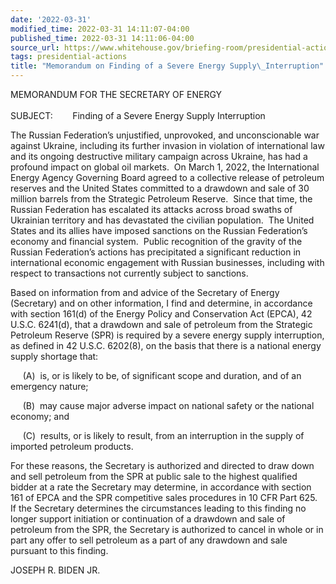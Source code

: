 ```yaml
---
date: '2022-03-31'
modified_time: 2022-03-31 14:11:07-04:00
published_time: 2022-03-31 14:11:06-04:00
source_url: https://www.whitehouse.gov/briefing-room/presidential-actions/2022/03/31/memorandum-on-finding-of-a-severe-energy-supply-interruption/
tags: presidential-actions
title: "Memorandum on Finding of a Severe Energy Supply\_Interruption"
---
```

 
MEMORANDUM FOR THE SECRETARY OF ENERGY  
   
SUBJECT:        Finding of a Severe Energy Supply Interruption

The Russian Federation’s unjustified, unprovoked, and unconscionable war
against Ukraine, including its further invasion in violation of
international law and its ongoing destructive military campaign across
Ukraine, has had a profound impact on global oil markets.  On March 1,
2022, the International Energy Agency Governing Board agreed to a
collective release of petroleum reserves and the United States committed
to a drawdown and sale of 30 million barrels from the Strategic
Petroleum Reserve.  Since that time, the Russian Federation has
escalated its attacks across broad swaths of Ukrainian territory and has
devastated the civilian population.  The United States and its allies
have imposed sanctions on the Russian Federation’s economy and financial
system.  Public recognition of the gravity of the Russian Federation’s
actions has precipitated a significant reduction in international
economic engagement with Russian businesses, including with respect to
transactions not currently subject to sanctions.  
  
Based on information from and advice of the Secretary of Energy
(Secretary) and on other information, I find and determine, in
accordance with section 161(d) of the Energy Policy and Conservation Act
(EPCA), 42 U.S.C. 6241(d), that a drawdown and sale of petroleum from
the Strategic Petroleum Reserve (SPR) is required by a severe energy
supply interruption, as defined in 42 U.S.C. 6202(8), on the basis that
there is a national energy supply shortage that:  
  
     (A)  is, or is likely to be, of significant scope and duration, and
of an emergency nature;  
  
     (B)  may cause major adverse impact on national safety or the
national economy; and  
  
     (C)  results, or is likely to result, from an interruption in the
supply of imported petroleum products.  
  
For these reasons, the Secretary is authorized and directed to draw down
and sell petroleum from the SPR at public sale to the highest qualified
bidder at a rate the Secretary may determine, in accordance with section
161 of EPCA and the SPR competitive sales procedures in 10 CFR Part
625.  If the Secretary determines the circumstances leading to this
finding no longer support initiation or continuation of a drawdown and
sale of petroleum from the SPR, the Secretary is authorized to cancel in
whole or in part any offer to sell petroleum as a part of any drawdown
and sale pursuant to this finding.   

JOSEPH R. BIDEN JR.
